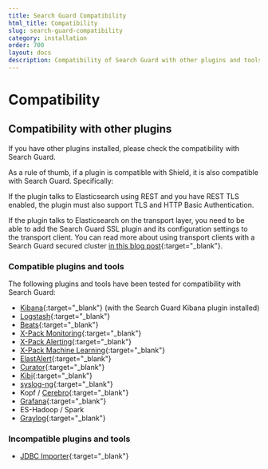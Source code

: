 ```yaml
---
title: Search Guard Compatibility
html_title: Compatibility
slug: search-guard-compatibility
category: installation
order: 700
layout: docs
description: Compatibility of Search Guard with other plugins and tools like Kibana, logstash, Beats, Grafana or Cerebro. 
---
```

<!---
Copryight 2017 floragunn GmbH
-->
# Compatibility

## Compatibility with other plugins

If you have other plugins installed, please check the compatibility with Search Guard.

As a rule of thumb, if a plugin is compatible with Shield, it is also compatible with Search Guard. Specifically:

If the plugin talks to Elasticsearch using REST and you have REST TLS enabled, the plugin must also support TLS and HTTP Basic Authentication.

If the plugin talks to Elasticsearch on the transport layer, you need to be able to add the Search Guard SSL plugin and its configuration settings to the transport client. You can read more about using transport clients with a Search Guard secured cluster [in this blog post](https://search-guard.com/searchguard-elasicsearch-transport-clients/){:target="_blank"}.

### Compatible plugins and tools

The following plugins and tools have been tested for compatibility with Search Guard:

* [Kibana](https://www.elastic.co/de/products/kibana){:target="_blank"} (with the Search Guard Kibana plugin installed)
* [Logstash](https://www.elastic.co/de/products/logstash){:target="_blank"}
* [Beats](https://www.elastic.co/de/products/beats){:target="_blank"}
* [X-Pack Monitoring](https://www.elastic.co/guide/en/x-pack/current/xpack-monitoring.html){:target="_blank"}
* [X-Pack Alerting](https://www.elastic.co/guide/en/x-pack/current/xpack-alerting.html){:target="_blank"}
* [X-Pack Machine Learning](https://www.elastic.co/guide/en/x-pack/current/xpack-ml.html){:target="_blank"}
* [ElastAlert](https://github.com/Yelp/elastalert){:target="_blank"}
* [Curator](https://github.com/elastic/curator){:target="_blank"}
* [Kibi](https://siren.solutions/kibi/){:target="_blank"}
* [syslog-ng](https://syslog-ng.org/){:target="_blank"}
* Kopf / [Cerebro](https://github.com/lmenezes/cerebro){:target="_blank"}
* [Grafana](https://grafana.com/){:target="_blank"}
* ES-Hadoop / Spark
* [Graylog](http://docs.graylog.org/en/2.3/pages/configuration/elasticsearch.html){:target="_blank"}


### Incompatible plugins and tools

* [JDBC Importer](https://github.com/jprante/elasticsearch-jdbc){:target="_blank"}
